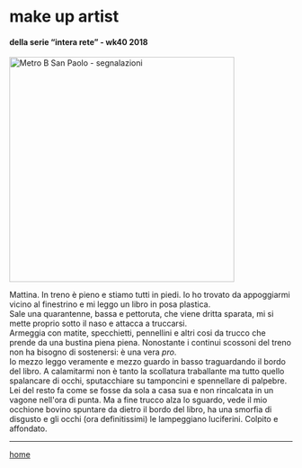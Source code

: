 # make up artist 

#### della serie “intera rete” - wk40 2018  
<img src="https://drive.google.com/uc?id=1O42LRmdVzflp3DjPRGUHzGV7wcEhQNfX" alt="Metro B San Paolo - segnalazioni" width="400">   
<!--- /interarete091.jpg  --->  

Mattina. In treno è pieno e stiamo tutti in piedi. Io ho trovato da appoggiarmi vicino al finestrino e mi leggo un libro in posa plastica.  
Sale una quarantenne, bassa e pettoruta, che viene dritta sparata, mi si mette proprio sotto il naso e attacca a truccarsi.   
Armeggia con matite, specchietti, pennellini e altri cosi da trucco che prende da una bustina piena piena. Nonostante i continui scossoni del treno non ha bisogno di sostenersi: è una vera *pro*.  
Io mezzo leggo veramente e mezzo guardo in basso traguardando il bordo del libro. A calamitarmi non è tanto la scollatura traballante ma tutto quello spalancare di occhi, sputacchiare su tamponcini e spennellare di palpebre. Lei del resto fa come se fosse da sola a casa sua e non rincalcata in un vagone nell'ora di punta. Ma a fine trucco alza lo sguardo, vede il mio occhione bovino spuntare da dietro il bordo del libro, ha una smorfia di disgusto e gli occhi (ora definitissimi) le lampeggiano luciferini. Colpito e affondato.  
  
---  
[home](/interarete.md)
